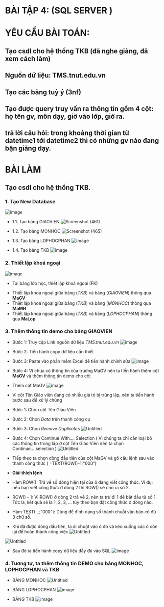 # BÀI TẬP 4: (SQL SERVER )
# YÊU CẦU BÀI TOÁN:
## Tạo csdl cho hệ thống TKB (đã nghe giảng, đã xem cách làm)
## Nguồn dữ liệu: TMS.tnut.edu.vn
## Tạo các bảng tuỳ ý (3nf)
## Tạo được query truy vấn ra thông tin gồm 4 cột: họ tên gv, môn dạy, giờ vào lớp, giờ ra.
## trả lời câu hỏi: trong khoảng thời gian từ datetime1 tới datetime2 thì có những gv nào đang bận giảng dạy.

# BÀI LÀM
## Tạo csdl cho hệ thống TKB.
### 1. Tạo New Database
![image](https://github.com/user-attachments/assets/51310771-6945-4301-a2ff-de00087c6187)

- 1.1. Tạo bảng GIAOVIEN
![Screenshot (461)](https://github.com/user-attachments/assets/1264688c-f58d-4444-99c8-e81a221f0bd1)

- 1.2. Tạo bảng MONHOC
![Screenshot (465)](https://github.com/user-attachments/assets/e0fa0da6-9252-4f0d-9728-ae1c38c5d7c9)

- 1.3. Tạo bảng LOPHOCPHAN
![image](https://github.com/user-attachments/assets/c81714f5-bfdf-42b8-bd17-a131120629ec)

- 1.4. Tạo bảng TKB
![image](https://github.com/user-attachments/assets/f7203db2-111f-493c-8a95-301ee7ae232a)

### 2. Thiết lập khoá ngoại 
![image](https://github.com/user-attachments/assets/642093b3-bc5d-466a-9039-9b55b1e467ef)

- Tại bảng lớp học, thiết lập khoá ngoại (FK)
+ Thiết lập khoá ngoại giữa bảng (*TKB*) và bảng (*GIAOVIEN*) thông qua **MaGV**
+ Thiết lập khoá ngoại giữa bảng (*TKB*) và bảng (*MONHOC*) thông qua **MaMH**
+ Thiết lập khoá ngoại giữa bảng (*TKB*) và bảng (*LOPHOCPHAN*) thông qua **MaLop**

### 3. Thêm thông tin demo cho bảng GIAOVIEN
- Bước 1: Truy cập Link nguồn dữ liệu *TMS.tnut.edu.vn*
![image](https://github.com/user-attachments/assets/fa059624-4b66-40a1-aadd-0c6025fbd6f9)

- Bước 2: Tiến hành copy dữ liệu cần thiết
- Bước 3: Paste vào phần mềm Excel để tiến hành chỉnh sửa
![image](https://github.com/user-attachments/assets/b4420119-4b35-42bc-a3ba-655e25231276)

- Bước 4: Vì chưa có thông tin của trường MaGV nên ta tiến hành thêm cột **MaGV** và thêm thông tin demo cho cột

+ Thêm cột MaGV
![image](https://github.com/user-attachments/assets/594ff72b-9608-4d7e-bf7a-cd4527961dfa)

- Vì cột Tên Giáo viên đang có nhiều giá trị bị trùng lặp, nên ta tiến hành bước sau để xử lý chúng
+ Bước 1: Chọn cột Tên Giáo Viên
+ Bước 2: Chọn *Data* trên thanh công cụ
+ Bước 3: Chọn *Remove Duplicates*
![Untitled](https://github.com/user-attachments/assets/230e5f0d-3dfb-4525-ac14-35af541d80c6)

+ Bước 4: Chọn Continue With.... Selection ( Vì chúng ta chỉ cần loại bỏ các thông tin trùng lặp ở cột Tên Giáo Viên nên ta chọn Continue....selection )
![Untitled](https://github.com/user-attachments/assets/57e9d2ee-9a3e-4532-b89e-20b64790ffd2)

- Tiếp theo ta chọn dòng đầu tiên của cột MaGV và gõ câu lệnh sau vào thanh công thức ( =TEXT(ROW()-1;"000")

- **Giải thích lệnh**
+ Hàm ROW():
Trả về số dòng hiện tại của ô đang viết công thức.
Ví dụ: nếu bạn viết công thức ở dòng 2 thì ROW() sẽ cho ra số 2.

+ ROW() - 1:
Vì ROW() ở dòng 2 trả về 2, nên ta trừ đi 1 để bắt đầu từ số 1.
Tức là, kết quả sẽ là 1, 2, 3, ... tùy theo bạn đặt công thức ở dòng nào.

+ Hàm TEXT(...;"000"):
Dùng để định dạng số thành chuỗi văn bản có đủ 3 chữ số.

- Khi đã được dòng dầu tiên, ta di chuột vào ô đó và kéo xuống các ô còn lại để hoàn thành công việc
![Untitled](https://github.com/user-attachments/assets/c71c578f-fb39-4943-b879-c5409a47774b)

![Untitled](https://github.com/user-attachments/assets/25a71860-a198-447e-a810-a0e705b3297c)

- Sau đó ta tiến hành copy dữ liệu đầy đủ vào SQL
![image](https://github.com/user-attachments/assets/51f68307-e9d4-4464-aa1f-ff9d15669564)

### 4. Tương tự, ta thêm thông tin DEMO cho bảng MONHOC, LOPHOCPHAN và TKB
- BẢNG MONHOC
![Untitled](https://github.com/user-attachments/assets/50268b4f-6855-49aa-9922-1ee096207a1a)

- BẢNG LOPHOCPHAN
![image](https://github.com/user-attachments/assets/712067ea-b578-4632-ab92-34f08ca72432)

- BẢNG TKB
![image](https://github.com/user-attachments/assets/32851b4e-87f8-4df1-b687-2b979671de42)

